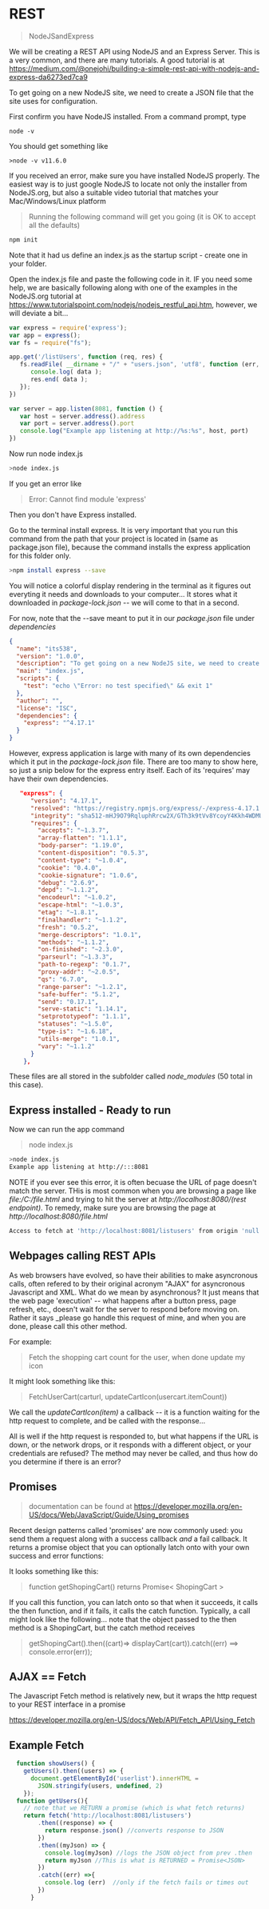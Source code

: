 # REST
>NodeJSandExpress

We will be creating a REST API using NodeJS and an Express Server.  This is a very common, and there are many tutorials.  A good tutorial is at
https://medium.com/@onejohi/building-a-simple-rest-api-with-nodejs-and-express-da6273ed7ca9

To get going on a new NodeJS site, we need to create a JSON file that the site uses for configuration.

First confirm you have NodeJS installed. From a command prompt, type

```
node -v
```

You should get something like

```
>node -v v11.6.0
```

If you received an error, make sure you have installed NodeJS properly.  The easiest way is to just google NodeJS to locate not only the installer from NodeJS.org, but also a suitable video tutorial that matches your Mac/Windows/Linux platform

> Running the following command will get you going (it is OK to accept all the defaults)

```bash
npm init
```
Note that it had us define an index.js as the startup script - create one in your folder.

Open the index.js file and paste the following code in it. IF you need some help, we are basically following along with one of the examples in the NodeJS.org tutorial at https://www.tutorialspoint.com/nodejs/nodejs_restful_api.htm, however, we will deviate a bit...

```js
var express = require('express');
var app = express();
var fs = require("fs");

app.get('/listUsers', function (req, res) {
   fs.readFile( __dirname + "/" + "users.json", 'utf8', function (err, data) {
      console.log( data );
      res.end( data );
   });
})

var server = app.listen(8081, function () {
   var host = server.address().address
   var port = server.address().port
   console.log("Example app listening at http://%s:%s", host, port)
})
```

Now run node index.js

```bash
>node index.js
```

If you get an error like 
>Error: Cannot find module 'express'

Then you don't have Express installed.

Go to the terminal install express. It is very important that you run this command from the path that your project is located in (same as package.json file), because the command installs the express application for this folder only.

```bash
>npm install express --save
 ```

You will notice a colorful display rendering in the terminal as it figures out everyting it needs and downloads to your computer... It stores what it downloaded in  _package-lock.json_ -- we will come to that in a second.

For now, note that the --save meant to put it in our _package.json_ file under _dependencies_

```json
{
  "name": "its538",
  "version": "1.0.0",
  "description": "To get going on a new NodeJS site, we need to create a JSON file that the site uses for configuration.",
  "main": "index.js",
  "scripts": {
    "test": "echo \"Error: no test specified\" && exit 1"
  },
  "author": "",
  "license": "ISC",
  "dependencies": {
    "express": "^4.17.1"
  }
}
```
However, express application is large with many of its own dependencies which it put in the _package-lock.json_ file.  There are too many to show here, so just a snip below for the express entry itself. Each of its 'requires' may have their own dependencies.

```json
   "express": {
      "version": "4.17.1",
      "resolved": "https://registry.npmjs.org/express/-/express-4.17.1.tgz",
      "integrity": "sha512-mHJ9O79RqluphRrcw2X/GTh3k9tVv8YcoyY4Kkh4WDMUYKRZUq0h1o0w2rrrxBqM7VoeUVqgb27xlEMXTnYt4g==",
      "requires": {
        "accepts": "~1.3.7",
        "array-flatten": "1.1.1",
        "body-parser": "1.19.0",
        "content-disposition": "0.5.3",
        "content-type": "~1.0.4",
        "cookie": "0.4.0",
        "cookie-signature": "1.0.6",
        "debug": "2.6.9",
        "depd": "~1.1.2",
        "encodeurl": "~1.0.2",
        "escape-html": "~1.0.3",
        "etag": "~1.8.1",
        "finalhandler": "~1.1.2",
        "fresh": "0.5.2",
        "merge-descriptors": "1.0.1",
        "methods": "~1.1.2",
        "on-finished": "~2.3.0",
        "parseurl": "~1.3.3",
        "path-to-regexp": "0.1.7",
        "proxy-addr": "~2.0.5",
        "qs": "6.7.0",
        "range-parser": "~1.2.1",
        "safe-buffer": "5.1.2",
        "send": "0.17.1",
        "serve-static": "1.14.1",
        "setprototypeof": "1.1.1",
        "statuses": "~1.5.0",
        "type-is": "~1.6.18",
        "utils-merge": "1.0.1",
        "vary": "~1.1.2"
      }
    },
```
These files are all stored in the subfolder called _node_modules_ (50 total in this case).

## Express installed - Ready to run

Now we can run the app command 
> node index.js

```bash
>node index.js
Example app listening at http://:::8081
```

NOTE if you ever see this error, it is often becuase the URL of page doesn't match the server.  THis is most common when you are browsing a page like _file:/C:/file.html_ and trying to hit the server at _http://localhost:8080/(rest endpoint)_.  To remedy, make sure you are browsing the page at  _http://localhost:8080/file.html_

```bash
Access to fetch at 'http://localhost:8081/listusers' from origin 'null' has been blocked by CORS policy: No 'Access-Control-Allow-Origin' header is present on the requested resource. If an opaque response serves your needs, set the request's mode to 'no-cors' to fetch the resource with CORS disabled.
```

## Webpages calling REST APIs

As web browsers have evolved, so have their abilities to make asyncronous calls, often refered to by their original acronym "AJAX" for asyncronous Javascript and XML.  What do we mean by asynchronous? It just means that the web page 'execution' -- what happens after a button press, page refresh, etc., doesn't wait for the server to respond before moving on.  Rather it says _please go handle this request of mine, and when you are done, please call this other method.  

For example:
 >Fetch the shopping cart count for the user, when done update my icon

It might look something like this:

> FetchUserCart(carturl, updateCartIcon(usercart.itemCount))

We call the _updateCartIcon(item)_ a callback -- it is a function waiting for the http request to complete, and be called with the response...

All is well if the http request is responded to, but what happens if the URL is down, or the network drops, or it responds with a different object, or your credentials are refused?  The method may never be called, and thus how do you determine if there is an error?

## Promises

> documentation can be found at https://developer.mozilla.org/en-US/docs/Web/JavaScript/Guide/Using_promises

Recent design patterns called 'promises' are now commonly used: you send them a request along with a success callback _and_ a fail callback.  It returns a promise object that you can optionally latch onto with your own success and error functions:

It looks something like this:  

> function getShopingCart() returns Promise< ShopingCart >

If you call this function, you can latch onto so that when it succeeds, it calls the then function, and if it fails, it calls the catch function.  Typically, a call might look like the following... note that the object passed to the then method is a ShopingCart, but the catch method receives

> getShopingCart().then((cart)=> displayCart(cart)).catch((err) ==> console.error(err));

## AJAX == Fetch

The Javascript Fetch method is relatively new, but it wraps the http request to your REST interface in a promise

https://developer.mozilla.org/en-US/docs/Web/API/Fetch_API/Using_Fetch

## Example Fetch

```js
  function showUsers() {
    getUsers().then((users) => {
      document.getElementById('userlist').innerHTML =
        JSON.stringify(users, undefined, 2)
    });
  function getUsers(){
    // note that we RETURN a promise (which is what fetch returns)
    return fetch('http://localhost:8081/listusers')
        .then((response) => {
          return response.json() //converts response to JSON
        })
        .then((myJson) => {
          console.log(myJson) //logs the JSON object from prev .then
          return myJson //This is what is RETURNED = Promise<JSON>
        })
        .catch((err) =>{
          console.log (err)  //only if the fetch fails or times out
        })
      }
  
```